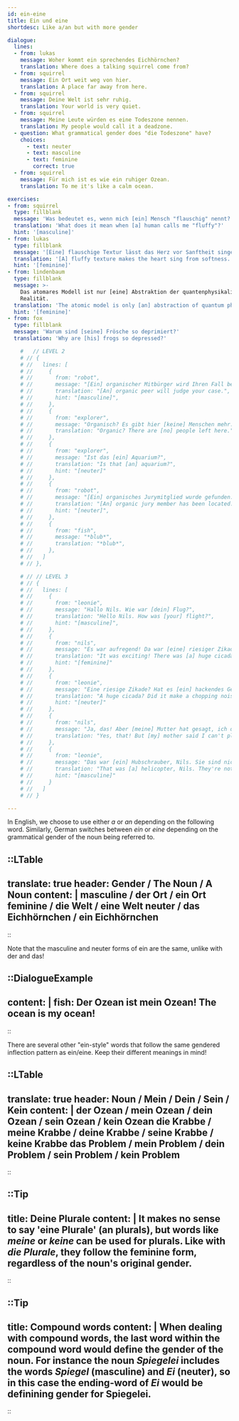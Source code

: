 ```yaml
---
id: ein-eine
title: Ein und eine
shortdesc: Like a/an but with more gender

dialogue:
  lines:
  - from: lukas
    message: Woher kommt ein sprechendes Eichhörnchen?
    translation: Where does a talking squirrel come from?
  - from: squirrel
    message: Ein Ort weit weg von hier.
    translation: A place far away from here.
  - from: squirrel
    message: Deine Welt ist sehr ruhig.
    translation: Your world is very quiet.
  - from: squirrel
    message: Meine Leute würden es eine Todeszone nennen.
    translation: My people would call it a deadzone.
  - question: What grammatical gender does "die Todeszone" have?
    choices:
      - text: neuter
      - text: masculine
      - text: feminine
        correct: true
  - from: squirrel
    message: Für mich ist es wie ein ruhiger Ozean.
    translation: To me it's like a calm ocean.

exercises:
- from: squirrel
  type: fillblank
  message: 'Was bedeutet es, wenn mich [ein] Mensch "flauschig" nennt?'
  translation: 'What does it mean when [a] human calls me "fluffy"?'
  hint: '[masculine]'
- from: lukas
  type: fillblank
  message: '[Eine] flauschige Textur lässt das Herz vor Sanftheit singen.'
  translation: '[A] fluffy texture makes the heart sing from softness.'
  hint: '[feminine]'
- from: lindenbaum
  type: fillblank
  message: >-
    Das atomares Modell ist nur [eine] Abstraktion der quantenphysikalischen
    Realität.
  translation: 'The atomic model is only [an] abstraction of quantum physical reality.'
  hint: '[feminine]'
- from: fox
  type: fillblank
  message: 'Warum sind [seine] Frösche so deprimiert?'
  translation: 'Why are [his] frogs so depressed?'

    #   // LEVEL 2
    # // {
    # //   lines: [
    # //     {
    # //       from: "robot",
    # //       message: "[Ein] organischer Mitbürger wird Ihren Fall beurteilen.",
    # //       translation: "[An] organic peer will judge your case.",
    # //       hint: "[masculine]",
    # //     },
    # //     {
    # //       from: "explorer",
    # //       message: "Organisch? Es gibt hier [keine] Menschen mehr.",
    # //       translation: "Organic? There are [no] people left here."
    # //     },
    # //     {
    # //       from: "explorer",
    # //       message: "Ist das [ein] Aquarium?",
    # //       translation: "Is that [an] aquarium?",
    # //       hint: "[neuter]"
    # //     },
    # //     {
    # //       from: "robot",
    # //       message: "[Ein] organisches Jurymitglied wurde gefunden.",
    # //       translation: "[An] organic jury member has been located.",
    # //       hint: "[neuter]",
    # //     },
    # //     {
    # //       from: "fish",
    # //       message: "*blub*",
    # //       translation: "*blub*",
    # //     },
    # //   ]
    # // },

    # // // LEVEL 3
    # // {
    # //   lines: [
    # //     {
    # //       from: "leonie",
    # //       message: "Hallo Nils. Wie war [dein] Flug?",
    # //       translation: "Hello Nils. How was [your] flight?",
    # //       hint: "[masculine]",
    # //     },
    # //     {
    # //       from: "nils",
    # //       message: "Es war aufregend! Da war [eine] riesiger Zikade!",
    # //       translation: "It was exciting! There was [a] huge cicada!",
    # //       hint: "[feminine]"
    # //     },
    # //     {
    # //       from: "leonie",
    # //       message: "Eine riesige Zikade? Hat es [ein] hackendes Geräusch gemacht?",
    # //       translation: "A huge cicada? Did it make a chopping noise?",
    # //       hint: "[neuter]"
    # //     },
    # //     {
    # //       from: "nils",
    # //       message: "Ja, das! Aber [meine] Mutter hat gesagt, ich darf nicht damit spielen.",
    # //       translation: "Yes, that! But [my] mother said I can't play with it."
    # //     },
    # //     {
    # //       from: "leonie",
    # //       message: "Das war [ein] Hubschrauber, Nils. Sie sind nicht sehr verspielt.",
    # //       translation: "That was [a] helicopter, Nils. They're not very playful.",
    # //       hint: "[masculine]"
    # //     }
    # //   ]
    # // }

---
```


In English, we choose to use either _a_ or _an_ depending on the following word. Similarly, German switches between _ein_ or _eine_ depending on the grammatical gender of the noun being referred to.

::LTable
---
translate: true
header: Gender / The Noun / A Noun
content: |
  masculine / der Ort / ein Ort
  feminine / die Welt / eine Welt
  neuter / das Eichhörnchen / ein Eichhörnchen
---
::

Note that the masculine and neuter forms of ein are the same, unlike with der and das!

::DialogueExample
---
content: |
  fish:
    Der Ozean ist **mein** Ozean!
    The ocean is **my** ocean!
---
::

There are several other "ein-style" words that follow the same gendered inflection pattern as ein/eine. Keep their different meanings in mind!

::LTable
---
translate: true
header: Noun / Mein / Dein / Sein / Kein
content: |
  der Ozean / mein Ozean / dein Ozean / sein Ozean / kein Ozean
  die Krabbe / meine Krabbe / deine Krabbe / seine Krabbe / keine Krabbe
  das Problem / mein Problem / dein Problem / sein Problem / kein Problem
---
::

::Tip
---
title: Deine Plurale
content: |
  It makes no sense to say 'eine Plurale' (an plurals), but words like _meine_ or _keine_ can be used for plurals. Like with _die Plurale_, they follow the feminine form, regardless of the noun's original gender.
---
::

::Tip
---
title: Compound words
content: |
  When dealing with compound words, the last word within the compound word would define the gender of the noun. For instance the noun _Spiegelei_ includes the words _Spiegel_ (masculine) and _Ei_ (neuter), so in this case the ending-word of _Ei_ would be definining gender for Spiegelei.
---
::
